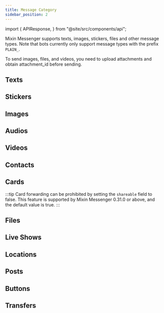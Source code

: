 ```yaml
---
title: Message Category
sidebar_position: 2
---
```


import {
  APIResponse,
} from "@site/src/components/api";

Mixin Messenger supports texts, images, stickers, files and other message types. Note that bots currently only support message types with the prefix `PLAIN_`.

To send images, files, and videos, you need to upload attachments and obtain attachment_id before sending.

## Texts

<APIResponse name="msg_text" />

## Stickers

<APIResponse name="msg_sticker" />

## Images

<APIResponse name="msg_image" />

## Audios

<APIResponse name="msg_audio" />

## Videos

<APIResponse name="msg_video" />

## Contacts

<APIResponse name="msg_contact" />

## Cards

<APIResponse name="msg_card" />

:::tip
Card forwarding can be prohibited by setting the `shareable` field to false. This feature is supported by Mixin Messenger 0.31.0 or above, and the default value is true.
:::

## Files

<APIResponse name="msg_file" />

## Live Shows

<APIResponse name="msg_live" />

## Locations

<APIResponse name="msg_location" />

## Posts

<APIResponse name="msg_post" />

## Buttons

<APIResponse name="msg_buttons" />

## Transfers

<APIResponse name="msg_transfer" />
